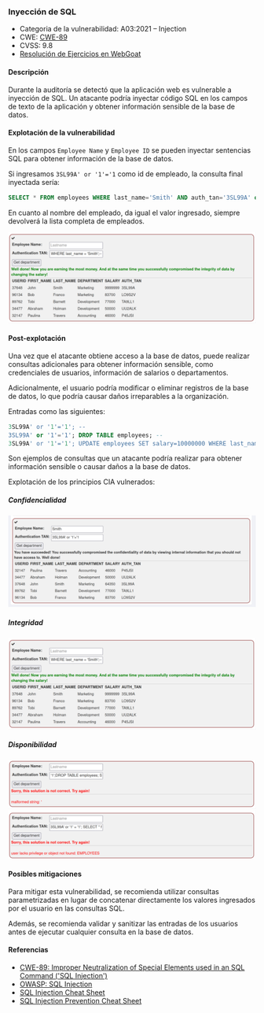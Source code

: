 ### Inyección de SQL

- Categoria de la vulnerabilidad: A03:2021 – Injection
- CWE: [CWE-89](https://cwe.mitre.org/data/definitions/89.html)
- CVSS: 9.8
- [Resolución de Ejercicios en WebGoat](../A3-SQL-injection.md)

#### Descripción

Durante la auditoría se detectó que la aplicación web es vulnerable a inyección de SQL. Un atacante podría inyectar código SQL en los campos de texto de la aplicación y obtener información sensible de la base de datos.

#### Explotación de la vulnerabilidad

En los campos `Employee Name` y `Employee ID` se pueden inyectar sentencias SQL para obtener información de la base de datos.

Si ingresamos `3SL99A' or '1'='1` como id de empleado, la consulta final inyectada sería:

```sql
SELECT * FROM employees WHERE last_name='Smith' AND auth_tan='3SL99A' or '1'='1'
```

En cuanto al nombre del empleado, da igual el valor ingresado, siempre devolverá la lista completa de empleados.

![Inyección exitosa](../imgs/sql1.png)

#### Post-explotación

Una vez que el atacante obtiene acceso a la base de datos, puede realizar consultas adicionales para obtener información sensible, como credenciales de usuarios, información de salarios o departamentos.

Adicionalmente, el usuario podría modificar o eliminar registros de la base de datos, lo que podría causar daños irreparables a la organización.

Entradas como las siguientes:

```sql
3SL99A' or '1'='1'; -- 
3SL99A' or '1'='1'; DROP TABLE employees; --
3SL99A' or '1'='1'; UPDATE employees SET salary=10000000 WHERE last_name='Smith';--
```

Son ejemplos de consultas que un atacante podría realizar para obtener información sensible o causar daños a la base de datos.

Explotación de los principios CIA vulnerados:

##### Confidencialidad
![Vulneración de la confidencialidad](../imgs/sql0.png)

##### Integridad
![Vulneración de la integridad](../imgs/sql1.png)

##### Disponibilidad
![Vulneración de la disponibilidad](../imgs/sql2.png)
![Vulneración de la disponibilidad aux](../imgs/sql3.png)

#### Posibles mitigaciones

Para mitigar esta vulnerabilidad, se recomienda utilizar consultas parametrizadas en lugar de concatenar directamente los valores ingresados por el usuario en las consultas SQL.

Además, se recomienda validar y sanitizar las entradas de los usuarios antes de ejecutar cualquier consulta en la base de datos.

#### Referencias
- [CWE-89: Improper Neutralization of Special Elements used in an SQL Command ('SQL Injection')](https://cwe.mitre.org/data/definitions/89.html)
- [OWASP: SQL Injection](https://owasp.org/www-community/attacks/SQL_Injection)
- [SQL Injection Cheat Sheet](https://portswigger.net/web-security/sql-injection/cheat-sheet)
- [SQL Injection Prevention Cheat Sheet](https://cheatsheetseries.owasp.org/cheatsheets/SQL_Injection_Prevention_Cheat_Sheet.html)

